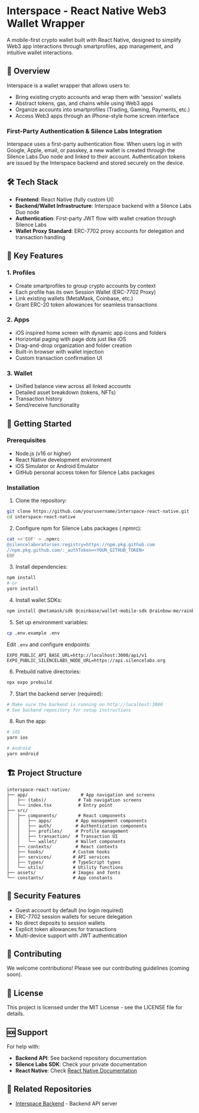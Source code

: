 # Interspace - React Native Web3 Wallet Wrapper

A mobile-first crypto wallet built with React Native, designed to simplify Web3 app interactions through smartprofiles, app management, and intuitive wallet interactions.

## 🚀 Overview

Interspace is a wallet wrapper that allows users to:
- Bring existing crypto accounts and wrap them with 'session' wallets
- Abstract tokens, gas, and chains while using Web3 apps
- Organize accounts into smartprofiles (Trading, Gaming, Payments, etc.)
- Access Web3 apps through an iPhone-style home screen interface

### First-Party Authentication & Silence Labs Integration

Interspace uses a first-party authentication flow. When users log in with Google,
Apple, email, or passkey, a new wallet is created through the Silence Labs Duo
node and linked to their account. Authentication tokens are issued by the
Interspace backend and stored securely on the device.

## 🛠 Tech Stack

- **Frontend**: React Native (fully custom UI)
- **Backend/Wallet Infrastructure**: Interspace backend with a Silence Labs Duo node
- **Authentication**: First-party JWT flow with wallet creation through Silence Labs
- **Wallet Proxy Standard**: ERC-7702 proxy accounts for delegation and transaction handling

## 📱 Key Features

### 1. Profiles
- Create smartprofiles to group crypto accounts by context
- Each profile has its own Session Wallet (ERC-7702 Proxy)
- Link existing wallets (MetaMask, Coinbase, etc.)
- Grant ERC-20 token allowances for seamless transactions

### 2. Apps
- iOS inspired home screen with dynamic app icons and folders
- Horizontal paging with page dots just like iOS
- Drag-and-drop organization and folder creation
- Built-in browser with wallet injection
- Custom transaction confirmation UI

### 3. Wallet
- Unified balance view across all linked accounts
- Detailed asset breakdown (tokens, NFTs)
- Transaction history
- Send/receive functionality

## 🚀 Getting Started

### Prerequisites
- Node.js (v16 or higher)
- React Native development environment
- iOS Simulator or Android Emulator
- GitHub personal access token for Silence Labs packages

### Installation

1. Clone the repository:
```bash
git clone https://github.com/yourusername/interspace-react-native.git
cd interspace-react-native
```

2. Configure npm for Silence Labs packages (.npmrc):
```bash
cat <<'EOF' > .npmrc
@silencelaboratories:registry=https://npm.pkg.github.com
//npm.pkg.github.com/:_authToken=<YOUR_GITHUB_TOKEN>
EOF
```

3. Install dependencies:
```bash
npm install
# or
yarn install
```

4. Install wallet SDKs:
```bash
npm install @metamask/sdk @coinbase/wallet-mobile-sdk @rainbow-me/rainbowkit
```
5. Set up environment variables:
```bash
cp .env.example .env
```
Edit `.env` and configure endpoints:
```
EXPO_PUBLIC_API_BASE_URL=http://localhost:3000/api/v1
EXPO_PUBLIC_SILENCELABS_NODE_URL=https://api.silencelabs.org
```
6. Prebuild native directories:
```bash
npx expo prebuild
```

7. Start the backend server (required):
```bash
# Make sure the backend is running on http://localhost:3000
# See backend repository for setup instructions
```

8. Run the app:
```bash
# iOS
yarn ios

# Android
yarn android
```

## 🏗 Project Structure

```
interspace-react-native/
├── app/                    # App navigation and screens
│   ├── (tabs)/            # Tab navigation screens
│   └── index.tsx          # Entry point
├── src/
│   ├── components/        # React components
│   │   ├── apps/         # App management components
│   │   ├── auth/         # Authentication components
│   │   ├── profiles/     # Profile management
│   │   ├── transaction/  # Transaction UI
│   │   └── wallet/       # Wallet components
│   ├── contexts/         # React contexts
│   ├── hooks/           # Custom hooks
│   ├── services/        # API services
│   ├── types/           # TypeScript types
│   └── utils/           # Utility functions
├── assets/              # Images and fonts
└── constants/           # App constants
```

## 🔐 Security Features

- Guest account by default (no login required)
- ERC-7702 session wallets for secure delegation
- No direct deposits to session wallets
- Explicit token allowances for transactions
- Multi-device support with JWT authentication

## 🤝 Contributing

We welcome contributions! Please see our contributing guidelines (coming soon).

## 📄 License

This project is licensed under the MIT License - see the LICENSE file for details.

## 🆘 Support

For help with:
- **Backend API**: See backend repository documentation
- **Silence Labs SDK**: Check your private documentation
- **React Native**: Check [React Native Documentation](https://reactnative.dev)

## 🔗 Related Repositories

- [Interspace Backend](https://github.com/yourusername/interspace-backend) - Backend API server
